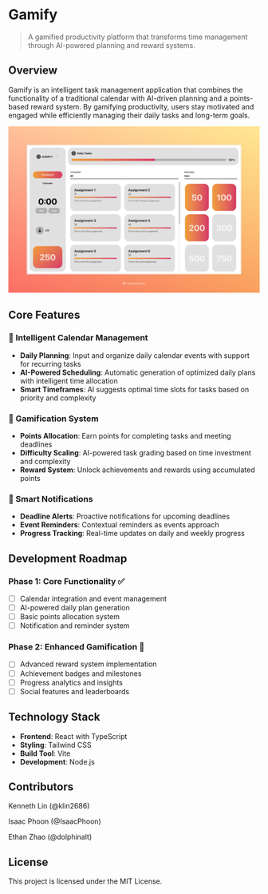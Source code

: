 # Gamify

> A gamified productivity platform that transforms time management through AI-powered planning and reward systems.

## Overview

Gamify is an intelligent task management application that combines the functionality of a traditional calendar with AI-driven planning and a points-based reward system. By gamifying productivity, users stay motivated and engaged while efficiently managing their daily tasks and long-term goals.

![Gamify Picture](./img/gamify.png "Gamify in action")

## Core Features

### 📅 Intelligent Calendar Management

- **Daily Planning**: Input and organize daily calendar events with support for recurring tasks
- **AI-Powered Scheduling**: Automatic generation of optimized daily plans with intelligent time allocation
- **Smart Timeframes**: AI suggests optimal time slots for tasks based on priority and complexity

### 🎯 Gamification System

- **Points Allocation**: Earn points for completing tasks and meeting deadlines
- **Difficulty Scaling**: AI-powered task grading based on time investment and complexity
- **Reward System**: Unlock achievements and rewards using accumulated points

### 🔔 Smart Notifications

- **Deadline Alerts**: Proactive notifications for upcoming deadlines
- **Event Reminders**: Contextual reminders as events approach
- **Progress Tracking**: Real-time updates on daily and weekly progress

## Development Roadmap

### Phase 1: Core Functionality ✅

- [ ] Calendar integration and event management
- [ ] AI-powered daily plan generation
- [ ] Basic points allocation system
- [ ] Notification and reminder system

### Phase 2: Enhanced Gamification 🚧

- [ ] Advanced reward system implementation
- [ ] Achievement badges and milestones
- [ ] Progress analytics and insights
- [ ] Social features and leaderboards

## Technology Stack

- **Frontend**: React with TypeScript
- **Styling**: Tailwind CSS
- **Build Tool**: Vite
- **Development**: Node.js

## Contributors

Kenneth Lin (@klin2686)

Isaac Phoon (@IsaacPhoon)

Ethan Zhao (@dolphinalt)

## License

This project is licensed under the MIT License.
